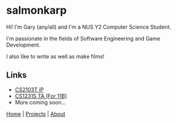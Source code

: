 # salmonkarp 

Hi! I'm Gary (any/all) and I'm a NUS Y2 Computer Science Student. <br>

I'm passionate in the fields of Software Engineering and Game Development. <br>

I also like to write as well as make films!

## Links
- [CS2103T iP](https://github.com/salmonkarp/ip)
- [CS1231S TA (For 11B)](/cs1231s.md)
- More coming soon...

[Home](/) | [Projects](/projects) | [About](/about)
